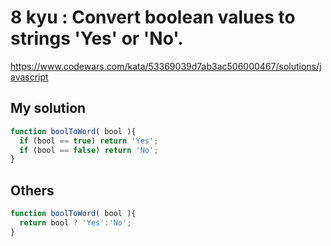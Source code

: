 # 8 kyu : Convert boolean values to strings 'Yes' or 'No'.

https://www.codewars.com/kata/53369039d7ab3ac506000467/solutions/javascript

## My solution

```javascript
function boolToWord( bool ){
  if (bool == true) return 'Yes';
  if (bool == false) return 'No';
}
```


## Others

```javascript
function boolToWord( bool ){
  return bool ? 'Yes':'No';
}
```